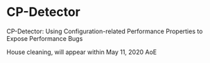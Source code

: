 # CP-Detector
CP-Detector: Using Configuration-related Performance Properties to Expose Performance Bugs

House cleaning, will appear within May 11, 2020 AoE
